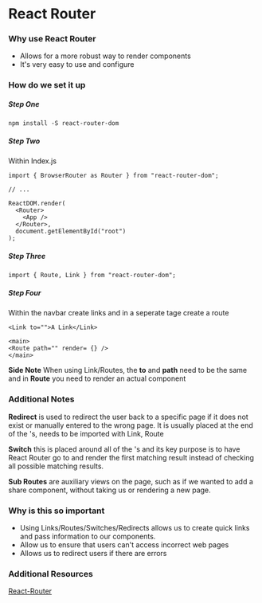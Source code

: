 # React Router

### Why use React Router

* Allows for a more robust way to render components
* It's very easy to use and configure

### How do we set it up

##### Step One

```
npm install -S react-router-dom
```

##### Step Two

Within Index.js

```
import { BrowserRouter as Router } from "react-router-dom";

// ...

ReactDOM.render(
  <Router>
    <App />
  </Router>,
  document.getElementById("root")
);
```

##### Step Three

```
import { Route, Link } from "react-router-dom";
```

##### Step Four

Within the navbar create links and in a seperate tage create a route

```
<Link to="">A Link</Link>
```

```
<main>
<Route path="" render= {} />
</main>
```

**Side Note** When using Link/Routes, the **to** and **path** need to be the same and in **Route** you need to render an actual component

### Additional Notes

**Redirect** is used to redirect the user back to a specific page if it does not exist or manually entered to the wrong page. It is usually placed at the end of the <Route />'s, needs to be imported with Link, Route

**Switch** this is placed around all of the <Route />'s and its key purpose is to have React Router go to and render the first matching result instead of checking all possible matching results.

**Sub Routes** are auxiliary views on the page, such as if we wanted to add a share component, without taking us or rendering a new page.

### Why is this so important

* Using Links/Routes/Switches/Redirects allows us to create quick links and pass information to our components.
* Allow us to ensure that users can't access incorrect web pages
* Allows us to redirect users if there are errors

### Additional Resources

[React-Router](https://git.generalassemb.ly/ga-wdi-lessons/react-router)
